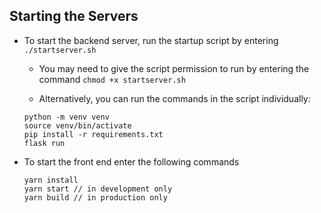 ## Starting the Servers
- To start the backend server, run the startup script by entering `./startserver.sh`
  - You may need to give the script permission to run by entering the command `chmod +x startserver.sh`
  
  - Alternatively, you can run the commands in the script individually:
  
  ```
  python -m venv venv
  source venv/bin/activate
  pip install -r requirements.txt
  flask run
  
  ```
- To start the front end enter the following commands
  ```
  yarn install
  yarn start // in development only
  yarn build // in production only
  ```
